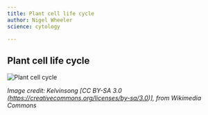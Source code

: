 ```yaml
---
title: Plant cell life cycle
author: Nigel Wheeler
science: cytology

---
```


<h2 id="plant-cell-life-cycle">Plant cell life cycle</h2>
<p><img src="https://upload.wikimedia.org/wikipedia/commons/f/f0/Plant_cell_cycle.svg" alt="Plant cell cycle"></p>
<p><em>Image credit: Kelvinsong [CC BY-SA 3.0 (<a href="https://creativecommons.org/licenses/by-sa/3.0">https://creativecommons.org/licenses/by-sa/3.0</a>)], from Wikimedia Commons</em></p>

